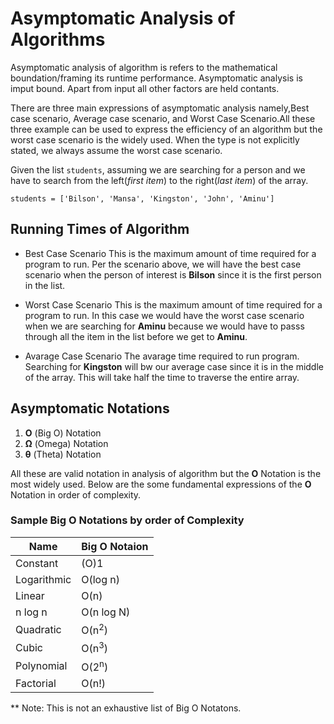 # Asymptomatic Analysis of Algorithms

Asymptomatic analysis of algorithm is refers to the mathematical boundation/framing its runtime performance. Asymptomatic analysis is imput bound. Apart from input all other factors are held contants.

There are three main expressions of asymptomatic analysis namely,Best case scenario, Average case scenario, and Worst Case Scenario.All these three example can be used to express the efficiency of an algorithm but the worst case scenario is the widely used. When the type is not explicitly stated, we always assume the worst case scenario.

Given the list `students`, assuming we are searching for a person and we have to search from the left(*first item*) to the right(*last item*) of the array.

`students = ['Bilson', 'Mansa', 'Kingston', 'John', 'Aminu']`

## Running Times of Algorithm
  - Best Case Scenario
    This is the maximum amount of time required for a program to run.
    Per the scenario above, we will have the best case scenario when the person of interest is __Bilson__ since it is the first person in the list.

  - Worst Case Scenario
    This is the maximum amount of time required for a program to run.
    In this case we would have the worst case scenario when we are searching for __Aminu__ because we would have to passs through all the item in the list before we get to __Aminu__.

  - Avarage Case Scenario
    The avarage time required to run program.
    Searching for __Kingston__ will bw our average case since it is in the middle of the array. This will take half the time to traverse the entire array.

## Asymptomatic Notations
  1. __Ο__ (Big O) Notation
  2. __Ω__ (Omega) Notation
  3. __θ__ (Theta) Notation

All these are valid notation in analysis of algorithm but the __O__ Notation is the most widely used.
Below are the some fundamental expressions of the __O__ Notation in order of complexity.

### Sample Big __O__ Notations by order of Complexity
| Name        | Big O Notaion     |
| ----------- | ------------      |
| Constant     |   (O)1           |
| Logarithmic  |  O(log n)        |
| Linear       |  O(n)            |
| n log n      | O(n log N)       |
| Quadratic    | O(n<sup>2</sup>) |
| Cubic        | O(n<sup>3</sup>) |
| Polynomial   | O(2<sup>n</sup>) |
| Factorial    | O(n!)            |
 ** Note: This is not an exhaustive list of Big O Notatons. 
